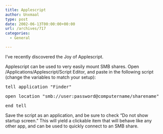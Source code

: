 ```yaml
---
title: Applescript
author: Unxmaal
type: post
date: 2002-06-13T00:00:00+00:00
url: /archives/717
categories:
  - General

---
```

I&#8217;ve recently discovered the Joy of Applescript. 

Applescript can be used to very easily mount SMB shares. Open /Applications/Applescript/Script Editor, and paste in the following script (change the variables to match your setup):

<tt></p> 

<p>
  tell application "Finder"
</p>

<p>
  open location "smb://user:password@computername/sharename"
</p>

<p>
  end tell
</p>

<p>
  </tt>
</p>

<p>
  Save the script as an application, and be sure to check &#8220;Do not show startup screen.&#8221; This will yield a clickable item that will behave like any other app, and can be used to quickly connect to an SMB share.
</p>